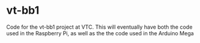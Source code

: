 # vt-bb1
Code for the vt-bb1 project at VTC.  This will eventually have both the code used in the Raspberry Pi, as well as the the code used in the Arduino Mega
